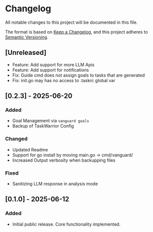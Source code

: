 # Changelog

All notable changes to this project will be documented in this file.

The format is based on [Keep a Changelog](https://keepachangelog.com/en/1.0.0/),
and this project adheres to [Semantic Versioning](https://semver.org/spec/v2.0.0.html).

## [Unreleased]

- Feature: Add support for more LLM Apis
- Feature: Add support for notifications
- Fix: Guide cmd does not assign goals to tasks that are generated
- Fix: init.go may has no access to .taskrc global var

## [0.2.3] - 2025-06-20

### Added

- Goal Management via `vanguard goals`
- Backup of TaskWarrior Config

### Changed

- Updated Readme
- Support for go install by moving main.go -> cmd/vanguard/
- Increased Output verbosity when backupping files

### Fixed

- Sanitizing LLM response in analysis mode



## [0.1.0] - 2025-06-12

### Added
- Initial public release. Core functionality implemented.
